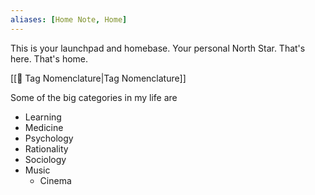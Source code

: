 ```yaml
---
aliases: [Home Note, Home]
---
```


This is your launchpad and homebase. Your personal North Star. That's here. That's home. 

[[🥦 Tag Nomenclature|Tag Nomenclature]]


Some of the big categories in my life are
-   Learning
-   Medicine
-   Psychology
-   Rationality
-   Sociology
-   Music
	-   Cinema

	